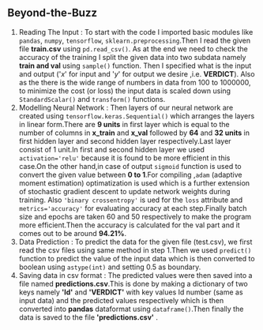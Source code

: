 ## Beyond-the-Buzz
1. Reading The Input : 
To start with the code I imported basic modules like `pandas`, `numpy`, `tensorflow`, `sklearn.preprocessing`.Then I read the given file __train.csv__ using `pd.read_csv()`. As at the end we need to check the accuracy of the training I split the given data into two subdata namely __train and val__ using `sample()` function. Then I specified what is the input and output ('*x*' for input and '*y*' for output we desire ,i.e. __VERDICT__). Also as the there is the wide range of numbers in data from 100 to 1000000, to minimize the cost (or loss) the input data is scaled down using `StandardScalar()` and `transform()` functions.
2. Modelling Neural Network : 
Then layers of our neural network are created using `tensorflow.keras.Sequential()` which arranges the layers in linear form.There are __9 units__ in first layer which is equal to the number of columns in **x_train** and **x_val** followed by **64** and **32 units** in first hidden layer and second hidden layer respectively.Last layer consist of 1 unit.In first and second hidden layer we used `activation='relu'` because it is found to be more efficient in this case.On the other hand,in case of output `sigmoid` function is used to convert the given value between __0 to 1__.For compiling ,`adam` (adaptive moment estimation) optimatization is used which is a further extension of stochastic gradient descent to update network weights during training. Also `'binary crossentropy'` is ued for the `loss` attribute and `metrics='accuracy'` for evaluating accuracy at each step.Finally batch size and epochs are taken 60 and 50 respectively to make the program more efficient.Then the accuracy is calculated for the val part and it comes out to be around __94.21%__.
3. Data Prediction : 
To predict the data for the given file (test.csv), we first read the csv files using same method in step 1.Then we used `predict()` function to predict the value of the input data which is then converted to boolean using `astype(int)` and setting 0.5 as boundary. 
4. Saving data in csv format : 
The predicted values were then saved into a file named __predictions.csv__.This is done by making a dictionary of two keys namely __'Id'__ and __'VERDICT'__ with key values Id number (same as input data) and the predicted values respectively which is then converted into __pandas__ dataformat using `dataframe()`.Then finally the data
is saved to the file __'predictions.csv'__ .
